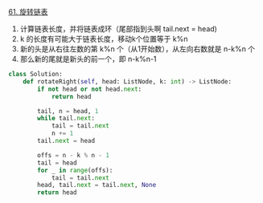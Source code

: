 [61. 旋转链表](https://leetcode-cn.com/problems/rotate-list/)

1. 计算链表长度，并将链表成环（尾部指到头啊 tail.next = head)
2. k 的长度有可能大于链表长度，移动k个位置等于 k%n
3. 新的头是从右往左数的第 k%n 个（从1开始数），从左向右数就是 n-k%n 个
4. 那么新的尾就是新头的前一个，即 n-k%n-1

```py
class Solution:
    def rotateRight(self, head: ListNode, k: int) -> ListNode:
        if not head or not head.next:
            return head

        tail, n = head, 1
        while tail.next:
            tail = tail.next
            n += 1
        tail.next = head

        offs = n - k % n - 1
        tail = head
        for _ in range(offs):
            tail = tail.next
        head, tail.next = tail.next, None
        return head
```
